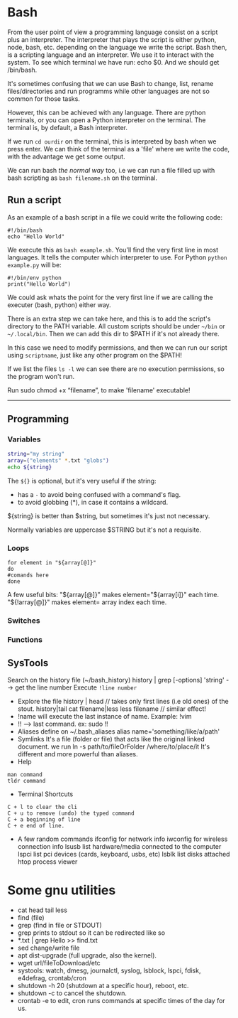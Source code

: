 # Bash
From the user point of view a programming language consist on a script plus an interpreter. The interpreter that plays the script is either python, node, bash, etc. depending on the language we write the script. Bash then, is a scripting language and an interpreter. We use it to interact with the system.  To see which terminal we have run: echo $0. And we should get /bin/bash.  

It's sometimes confusing that we can use Bash to change, list, rename files/directories and run programms while other languages are not so common for those tasks.

However, this can be achieved with any language. There are python terminals, or you can open a Python interpreter on the terminal.  The terminal is, by default, a Bash interpreter.


If we run `cd ourdir` on the terminal, this is interpreted by bash when we press enter. We can think of the terminal as a 'file' where we write the code, with the advantage we get some output. 

We can run bash _the normal way_ too, i.e we can run a file filled up with bash scripting as `bash filename.sh` on the terminal.

## Run a script
As an example of a bash script in a file we could write the following code: 

``` 
#!/bin/bash 
echo "Hello World" 
``` 
We execute this as `bash example.sh`.  You'll find the very first line in most languages. It tells the computer which interpreter to use.  For Python `python example.py` will be: 

```
#!/bin/env python 
print("Hello World") 
```

We could ask whats the point for the very first line if we are calling the executer (bash, python) either 
way.

There is an extra step we can take here, and this is to add the script's directory to the PATH variable. 
All custom scripts should be under `~/bin` or `~/.local/bin`. Then we can add this dir to $PATH if it's not already there.

In this case we need to modify permissions, and then we can run our script using `scriptname`, just like any other program on the $PATH!

If we list the files `ls -l` we can see there are no execution permissions, so the program won't run.

Run sudo chmod +x “filename”, to make 'filename' executable!

-----------------------

## Programming

### Variables
```bash
string="my string"
array=("elements" *.txt "globs")
echo ${string} 
```
The `${}` is optional, but it's very useful if the string:

* has a `-` to avoid being confused with a command's flag.
* to avoid globbing (\*), in case it contains a wildcard. 

${string} is better than $string, but sometimes it's just not necessary.

Normally variables are uppercase $STRING but it's not a requisite.

### Loops

```
for element in "${array[@]}"
do 
#comands here
done
```
A few useful bits:
"${array[@]}" makes element="${array[i]}" each time.
"${!array[@]}" makes element= array index each time.


### Switches

### Functions


## SysTools

Search on the history file (~/bash_history)
history | grep [-options] 'string' --> get the line number
Execute `!line number`


* Explore the file
history | head  // takes only first lines (i.e old ones) of the stout.
history|tail
cat filename|less
less filename // similar effect!
* !name will execute the last instance of name. Example: !vim
* !! --> last command.  ex: sudo !!
* Aliases
define on ~/.bash_aliases
alias name='something/like/a/path'
* Symlinks
It's a file (folder or file) that acts like the original linked document.
we run ln -s path/to/fileOrFolder /where/to/place/it 
It's different and more powerful than aliases.
* Help
```
man command
tldr command
```
* Terminal Shortcuts
```
C + l to clear the cli
C + u to remove (undo) the typed command
C + a beginning of line
C + e end of line.
```
* A few random commands
ifconfig for network info
iwconfig for wireless connection info
lsusb list hardware/media connected to the computer
lspci list pci devices (cards, keyboard, usbs, etc)
lsblk list disks attached
htop process viewer

# Some gnu utilities

* cat head tail less
* find (file)
* grep (find in file or STDOUT)
* grep prints to stdout so it can be redirected like so
* *.txt | grep Hello >> find.txt
* sed change/write file
* apt dist-upgrade (full upgrade, also the kernel).
* wget url/fileToDownload/etc
* systools: watch, dmesg, journalctl, syslog, lsblock, lspci, fdisk, e4defrag, crontab/cron
* shutdown  -h 20 (shutdown at a specific hour), reboot, etc.
* shutdown -c to cancel the shutdown.
* crontab -e to edit, cron runs commands at specific times of the day for us.

